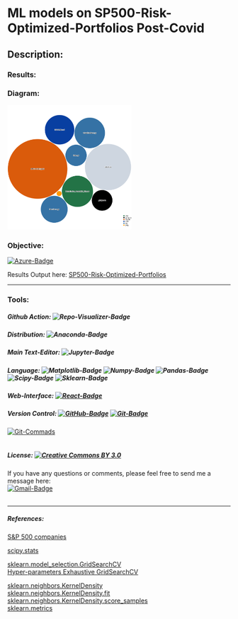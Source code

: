 # **ML models on SP500-Risk-Optimized-Portfolios Post-Covid**

## **Description:**

### **Results:**

### **Diagram:**
<img src="diagram.svg" width="280" height="280">

### **Objective:**
[![Azure-Badge](https://img.shields.io/badge/Azure-0089D6?style=flat-square&logo=microsoft-azure&logoColor=white)](https://mango-dune-07a8b7110.1.azurestaticapps.net/?repo=EstebanMqz%2FSP500-Risk-Optimized-Portfolios-ML-Models)<br>


Results Output here: [SP500-Risk-Optimized-Portfolios](https://github.com/EstebanMqz/SP500-Risk-Optimized-Portfolios-ML-Models)

---
### **Tools:**
##### Github Action:&nbsp;![Repo-Visualizer-Badge](https://img.shields.io/badge/Repo%20Visualizer-2B7489?style=flat-square&logo=github&logoColor=white)<br>
##### Distribution:&nbsp;![Anaconda-Badge](https://img.shields.io/badge/Anaconda-44A833?style=flat-square&logo=anaconda&logoColor=white)<br> 
##### Main Text-Editor:&nbsp;![Jupyter-Badge](https://img.shields.io/badge/Jupyter-Notebook-orange.svg?style=flat-square&logo=Jupyter&logoColor=white)
##### Language:&nbsp;![Matplotlib-Badge](https://img.shields.io/badge/Matplotlib-000000?style=flat-square&logo=Matplotlib&logoColor=white)&nbsp;![Numpy-Badge](https://img.shields.io/badge/Numpy-013243?style=flat-square&logo=numpy&logoColor=white)&nbsp;![Pandas-Badge](https://img.shields.io/badge/Pandas-150458?style=flat-square&logo=pandas&logoColor=white)&nbsp;![Scipy-Badge](https://img.shields.io/badge/Scipy-000000?style=flat-square&logo=scipy&logoColor=white)&nbsp;![Sklearn-Badge](https://img.shields.io/badge/Sklearn-F7931E?style=flat-square&logo=scikit-learn&logoColor=white)<br>

##### Web-Interface:&nbsp;[![React-Badge](https://img.shields.io/badge/React-61DAFB?style=flat-square&logo=react&logoColor=black)](https://create-react-app.dev)&nbsp;<br>
##### Version Control:&nbsp;[![GitHub-Badge](https://img.shields.io/badge/GitHub-100000?style=flat-square&logo=github&logoColor=white)](https://github.com)&nbsp;[![Git-Badge](https://img.shields.io/badge/Git-F05032.svg?style=flat-square&logo=Git&logoColor=white)](https://git-scm.com)<br>
[![Git-Commads](https://img.shields.io/badge/Git%20Commands-gray?style=flat-square&logo=git&logoColor=white)](https://github.com/EstebanMqz/Git-Commands)<br><br>

##### License:&nbsp;[![Creative Commons BY 3.0](https://img.shields.io/badge/License-CC%20BY%203.0-lightgrey.svg?style=flat-square)](https://creativecommons.org/licenses/by/3.0/)<br>


If you have any questions or comments, please feel free to send me a message here:<br>
[![Gmail-Badge](https://img.shields.io/badge/Gmail-D14836?style=flat-square&logo=gmail&logoColor=white)](mailto:emarquez1895@gmail)
<br><br>

----

##### References:
[S&P 500 companies](https://en.wikipedia.org/wiki/List_of_S%26P_500_companies)<br>

[scipy.stats](https://docs.scipy.org/doc/scipy/reference/stats.html)<br>

[sklearn.model_selection.GridSearchCV](https://scikit-learn.org/stable/modules/generated/sklearn.model_selection.GridSearchCV.html)<br>
[Hyper-parameters Exhaustive GridSearchCV](https://scikit-learn.org/stable/modules/grid_search.html)<br>

[sklearn.neighbors.KernelDensity](https://scikit-learn.org/stable/modules/generated/sklearn.neighbors.KernelDensity.html)<br>
[sklearn.neighbors.KernelDensity.fit](https://scikit-learn.org/stable/modules/generated/sklearn.neighbors.KernelDensity.html#sklearn.neighbors.KernelDensity.fit)<br>
[sklearn.neighbors.KernelDensity.score_samples](https://scikit-learn.org/stable/modules/generated/sklearn.neighbors.KernelDensity.html#sklearn.neighbors.KernelDensity.score_samples)<br>
[sklearn.metrics](https://scikit-learn.org/stable/modules/model_evaluation.html)<br>
